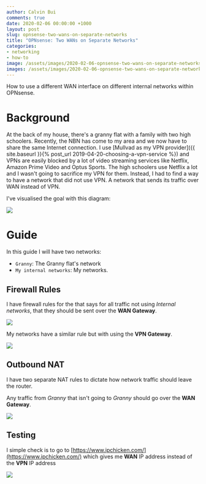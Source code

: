 ```yaml
---
author: Calvin Bui
comments: true
date: 2020-02-06 00:00:00 +1000
layout: post
slug: opnsense-two-wans-on-separate-networks
title: "OPNsense: Two WANs on Separate Networks"
categories:
- networking
- how-to
image: /assets/images/2020-02-06-opnsense-two-wans-on-separate-networks/featured-image.jpg
images: /assets/images/2020-02-06-opnsense-two-wans-on-separate-networks/
---
```


How to use a different WAN interface on different internal networks within OPNsense.

<!-- more -->

# Background

At the back of my house, there's a granny flat with a family with two high schoolers. Recently, the NBN has come to my area and we now have to share the same Internet connection. I use [Mullvad as my VPN provider]({{ site.baseurl }}{% post_url 2019-04-20-choosing-a-vpn-service %}) and VPNs are easily blocked by a lot of video streaming services like Netflix, Amazon Prime Video and Optus Sports. The high schoolers use Netflix a lot and I wasn't going to sacrifice my VPN for them. Instead, I had to find a way to have a network that did not use VPN. A network that sends its traffic over WAN instead of VPN.

I've visualised the goal with this diagram:

[![]({{page.images}}diagram.png)]({{page.images}}diagram.png)

# Guide

In this guide I will have two networks:

- `Granny`: The Granny flat's network
- `My internal networks`: My networks.

## Firewall Rules

I have firewall rules for the that says for all traffic not using _Internal networks_, that they should be sent over the **WAN Gateway**.

[![]({{page.images}}granny-firewall-rules.png)]({{page.images}}granny-firewall-rules.png)

My networks have a similar rule but with using the **VPN Gateway**.

[![]({{page.images}}my-firewall-rules.png)]({{page.images}}my-firewall-rules.png)

## Outbound NAT

I have two separate NAT rules to dictate how network traffic should leave the router.

Any traffic from _Granny_ that isn't going to _Granny_ should go over the **WAN Gateway**.

[![]({{page.images}}outbound-nat.png)]({{page.images}}outbound-nat.png)

## Testing

I simple check is to go to [https://www.ipchicken.com/](https://www.ipchicken.com/) which gives me **WAN** IP address instead of the **VPN** IP address

[![]({{page.images}}ip-chicken.png)]({{page.images}}ip-chicken.png)

